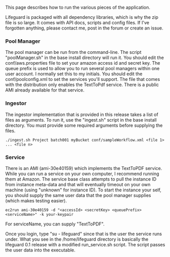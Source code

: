 This page describes how to run the various pieces of the application.

Lifeguard is packaged with all dependency libraries, which is why the zip file is so large.
It comes with API docs, scripts and config files. If I've forgotten anything, please contact me, post in the forum or create an issue.

### Pool Manager ###
The pool manager can be run from the command-line. The script "poolManager.sh" in the base install directory will run it. You should edit the conf/aws.properties file to set your amazon access id and secret key. The queue prefix is used to allow you to run several pool managers within one user account. I normally set this to my initials. You should edit the conf/poolconfig.xml to set the services you'll support. The file that comes with the distribution only enables the TextToPdf service. There is a public AMI already available for that service.

### Ingestor ###
The ingestor implementation that is provided in this release takes a list of files as arguments. To run it, use the "ingest.sh" script in the base install directory. You must provide some required arguments before supplying the files.
```
./ingest.sh Project batch001 myBucket conf/sampleWorkflow.xml <file 1> ... <file n>
```

### Service ###
There is an AMI (ami-30e40159) which implements the TextToPDF service. While you can run a service on your own computer, I recommend running them at Amazon. The service base class attempts to pull the instance ID from instance meta-data and that will eventually timeout on your own machine (using "unknown" for instance ID). To start the instance your self, you should supply the same user data that the pool manager supplies (which makes testing easier).
```
ec2run ami-30e40159 -d "<accessId> <secretKey> <queuePrefix> <serviceName>" -k your-keypair
```
For serviceName, you can supply "TextToPDF".

Once you login, type "su - lifeguard" since that is the user the service runs under. What you see in the /home/lifeguard directory is basically the lifeguard 0.1 release with a modified run\_service.sh script. The script passes the user data into the executable.